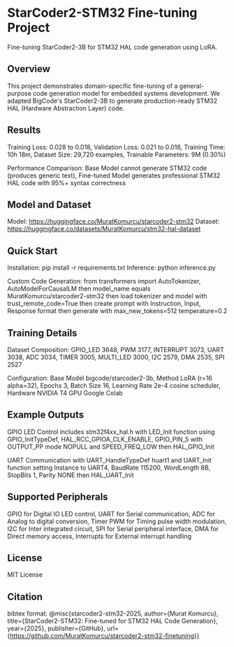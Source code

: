 # StarCoder2-STM32 Fine-tuning Project

Fine-tuning StarCoder2-3B for STM32 HAL code generation using LoRA.

## Overview

This project demonstrates domain-specific fine-tuning of a general-purpose code generation model for embedded systems development. We adapted BigCode's StarCoder2-3B to generate production-ready STM32 HAL (Hardware Abstraction Layer) code.

## Results

Training Loss: 0.028 to 0.018, Validation Loss: 0.021 to 0.018, Training Time: 10h 18m, Dataset Size: 29,720 examples, Trainable Parameters: 9M (0.30%)

Performance Comparison: Base Model cannot generate STM32 code (produces generic text), Fine-tuned Model generates professional STM32 HAL code with 95%+ syntax correctness

## Model and Dataset

Model: https://huggingface.co/MuratKomurcu/starcoder2-stm32
Dataset: https://huggingface.co/datasets/MuratKomurcu/stm32-hal-dataset

## Quick Start

Installation: pip install -r requirements.txt
Inference: python inference.py

Custom Code Generation: from transformers import AutoTokenizer, AutoModelForCausalLM then model_name equals MuratKomurcu/starcoder2-stm32 then load tokenizer and model with trust_remote_code=True then create prompt with Instruction, Input, Response format then generate with max_new_tokens=512 temperature=0.2

## Training Details

Dataset Composition: GPIO_LED 3648, PWM 3177, INTERRUPT 3073, UART 3038, ADC 3034, TIMER 3005, MULTI_LED 3000, I2C 2579, DMA 2535, SPI 2527

Configuration: Base Model bigcode/starcoder2-3b, Method LoRA (r=16 alpha=32), Epochs 3, Batch Size 16, Learning Rate 2e-4 cosine scheduler, Hardware NVIDIA T4 GPU Google Colab

## Example Outputs

GPIO LED Control includes stm32f4xx_hal.h with LED_Init function using GPIO_InitTypeDef, HAL_RCC_GPIOA_CLK_ENABLE, GPIO_PIN_5 with OUTPUT_PP mode NOPULL and SPEED_FREQ_LOW then HAL_GPIO_Init

UART Communication with UART_HandleTypeDef huart1 and UART_Init function setting Instance to UART4, BaudRate 115200, WordLength 8B, StopBits 1, Parity NONE then HAL_UART_Init

## Supported Peripherals

GPIO for Digital IO LED control, UART for Serial communication, ADC for Analog to digital conversion, Timer PWM for Timing pulse width modulation, I2C for Inter integrated circuit, SPI for Serial peripheral interface, DMA for Direct memory access, Interrupts for External interrupt handling

## License

MIT License

## Citation

bibtex format: @misc{starcoder2-stm32-2025, author={Murat Komurcu}, title={StarCoder2-STM32: Fine-tuned for STM32 HAL Code Generation}, year={2025}, publisher={GitHub}, url={https://github.com/MuratKomurcu/starcoder2-stm32-finetuning}}

